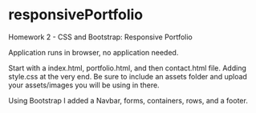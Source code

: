 # responsivePortfolio
Homework 2 - CSS and Bootstrap: Responsive Portfolio

Application runs in browser, no application needed.

Start with a index.html, portfolio.html, and then contact.html file. Adding style.css at the very end. Be sure to include an assets folder and upload your assets/images you will be using in there. 

Using Bootstrap I added a Navbar, forms, containers, rows, and a footer. 
